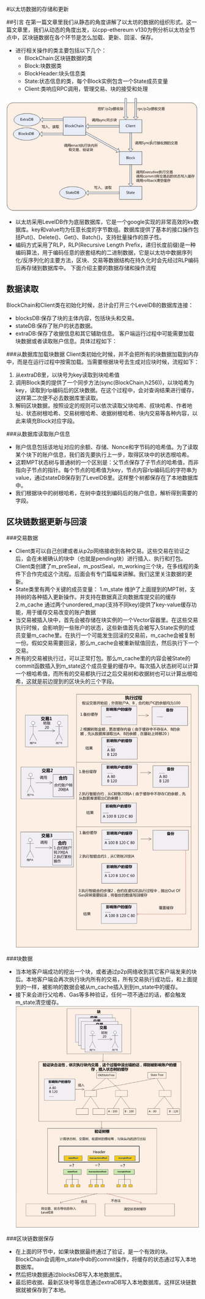 #以太坊数据的存储和更新

##引言
在第一篇文章里我们从静态的角度讲解了以太坊的数据的组织形式。这一篇文章里，我们从动态的角度出发，以cpp-ethereum v130为例分析以太坊全节点中，区块链数据在各个环节是怎么加载、更新、回滚、保存。

- 进行相关操作的类主要包括以下几个：
    - BlockChain:区块链数据的类
    - Block:块数据类
    - BlockHeader:块头信息类
    - State:状态信息的类，每个Block实例包含一个State成员变量
    - Client:类响应RPC调用，管理交易、块的接受和处理

![](../pic/block_update.jpg)
- 以太坊采用LevelDB作为底层数据库，它是一个google实现的非常高效的kv数据库。key和value均为任意长度的字节数组。数据库提供了基本的接口操作包括Put()、Delete()、Get()、Batch()，支持批量操作的原子性。
- 编码方式采用了RLP，RLP(Recursive Length Prefix，递归长度前缀)是一种编码算法，用于编码任意的嵌套结构的二进制数据，它是以太坊中数据序列化/反序列化的主要方法，区块、交易等数据结构在持久化时会先经过RLP编码后再存储到数据库中。 下面介绍主要的数据存储和操作流程

## 数据读取
BlockChain和Client类在初始化时候，总计会打开三个LevelDB的数据库连接：
- blocksDB:保存了块的主体内容，包括块头和交易。
- stateDB:保存了账户的状态数据。
- extraDB:保存了收据信息和其它辅助信息。
客户端运行过程中可能需要加载块数据或者读取账户信息。具体过程如下：

###从数据库加载块数据
Client类初始化时候，并不会把所有的块数据加载到内存中，而是在运行过程中按需加载。当需要根据块号去生成对应块时候，流程如下：
1. 从extraDB里，以块号为key读取到块哈希值
2. 调用Block类的提供了一个同步方法(sync(BlockChain,h256))，以块哈希为key，读取到rlp编码后的区块数据。在这个过程中，会对查询结果进行缓存，这样第二次便不必去数据库里读取。
3. 解码区块数据，按照设定的规则可以依次读取父块哈希、叔块哈希、作者地址、状态树根哈希、交易树根哈希、收据树根哈希、块内交易等各种内容，以此来填充Block对应字段。

###从数据库读取账户信息
- 账户信息包括该地址对应的余额、存储、Nonce和字节码的哈希值。为了读取某个块下的账户信息，我们首先要执行上一步，取得区块中的状态根哈希。
- 这颗MPT状态树与普通树的一个区别是：父节点保存了子节点的哈希值，而非指向子节点的指针。每个节点的哈希值为key，节点内容rlp编码后的字符串为value，通过stateDB保存到了LevelDB里。这样整个树都保存在了本地数据库中。
- 我们根据块中的树根哈希，在树中查找到编码后的账户信息，解析得到需要的字段。

## 区块链数据更新与回滚

###交易数据
- Client类可以自己创建或者从p2p网络接收到各种交易。这些交易在验证之后，会在未被确认的块中（也就是pending块）进行插入、执行和打包。Client类创建了m_preSeal，m_postSeal，m_working三个块，在多线程的条件下合作完成这个流程。后面会有专门篇幅来讲解。我们这里关注数据的更新。
- State类里有两个关键的成员变量： 1.m_state 维护了上面提到的MPT树，支持树的各种插入更新操作。并支持在数据真正向数据库提交前的缓存 2.m_cache 通过两个unordered_map(支持不同key)提供了key-value缓存功能，用于缓存交易改变的账户数据
- 当交易被插入块中，首先会被存储在块实例的一个Vector容器里。在这些交易执行时候，会影响到一些账户的状态，这些新值首先会被写入State实例的成员变量m_cache里。在执行一个可能发生回滚的交易前，m_cache会被复制一份。假如交易需要回滚，那么m_cache会被重新赋值回去，然后执行下一个交易。
- 所有的交易被执行过，可以正常打包。那么m_cache里的内容会被State的commit函数插入到m_state这个成员变量的缓存中。每次插入状态树可以计算一个根哈希值，而所有的交易都执行过之后交易树和收据树也可以计算出根哈希，这就是前边提到的区块头的三个字段。
![](../pic/block_trading.jpg)

###块数据
- 当本地客户端成功的挖出一个块，或者通过p2p网络收到其它客户端发来的块后。本地客户端会再次执行块内所有的交易，所有交易执行成功后，和上面提到的一样，被影响的数据会被从m_cache插入到到m_state中的缓存。
- 接下来会进行父哈希、Gas等多种验证，任何一项不通过的话，都会触发m_state清空缓存。
![](../pic/block_data.jpg)

###区块链数据保存
- 在上面的环节中，如果块数据最终通过了验证，是一个有效的块。BlockChain会调用m_state中db的commit操作，将缓存的状态通过写入本地数据库。
- 然后把块数据通过blocksDB写入本地数据库。
- 最后把收据、最新区块号等信息通过extraDB写入本地数据库。这样区块链数据就被保存到了本地。
